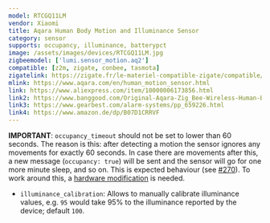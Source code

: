 ```yaml
---
model: RTCGQ11LM
vendor: Xiaomi
title: Aqara Human Body Motion and Illuminance Sensor
category: sensor
supports: occupancy, illuminance, batterypct
image: /assets/images/devices/RTCGQ11LM.jpg
zigbeemodel: ['lumi.sensor_motion.aq2']
compatible: [z2m, zigate, conbee, tasmota]
zigatelink: https://zigate.fr/le-materiel-compatible-zigate/compatible/dtecteurdemouvementaqara
mlink: https://www.aqara.com/en/human_motion_sensor.html
link: https://www.aliexpress.com/item/10000006173856.html
link2: https://www.banggood.com/Original-Aqara-Zig_Bee-Wireless-Human-Body-PIR-Sensor-Smart-Home-Kit-From-Xiaomi-Eco-System-p-1177007.html
link3: https://www.gearbest.com/alarm-systems/pp_659226.html
link4: https://www.amazon.de/dp/B07D1CRRVF
---
```

**IMPORTANT**: `occupancy_timeout` should not be set to lower than 60 seconds.
The reason is this: after detecting a motion the sensor ignores any movements for
exactly 60 seconds. In case there are movements after this, a new message
(`occupancy: true`) will be sent and the sensor will go for one more minute sleep, and so on.
This is expected behaviour (see [#270](https://github.com/Koenkk/zigbee2mqtt/issues/270#issuecomment-414999973)).
To work around this, a
[hardware modification](https://community.smartthings.com/t/making-xiaomi-motion-sensor-a-super-motion-sensor/139806)
is needed.



* `illuminance_calibration`: Allows to manually calibrate illuminance values,
e.g. `95` would take 95% to the illuminance reported by the device; default `100`. 
